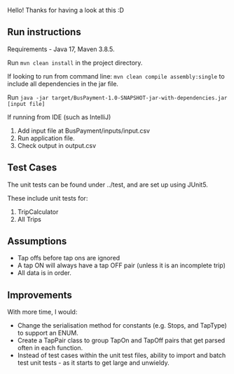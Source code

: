 Hello! Thanks for having a look at this :D

## Run instructions

Requirements - Java 17, Maven 3.8.5. 

Run `mvn clean install` in the project directory. 

If looking to run from command line: `mvn clean compile assembly:single` to include all dependencies in the jar file. 

Run `java -jar target/BusPayment-1.0-SNAPSHOT-jar-with-dependencies.jar [input file]`

If running from IDE (such as IntelliJ)
1. Add input file at BusPayment/inputs/input.csv
2. Run application file.
3. Check output in output.csv

## Test Cases

The unit tests can be found under ../test, and are set up using JUnit5. 

These include unit tests for: 
1. TripCalculator
2. All Trips

## Assumptions

- Tap offs before tap ons are ignored
- A tap ON will always have a tap OFF pair (unless it is an incomplete trip)  
- All data is in order. 

## Improvements 

With more time, I would: 

- Change the serialisation method for constants (e.g. Stops, and TapType) to support an ENUM.
- Create a TapPair class to group TapOn and TapOff pairs that get parsed often in each function.
- Instead of test cases within the unit test files, ability to import and batch test unit tests - as it starts to get large and unwieldy. 